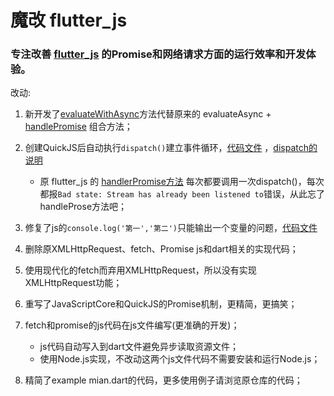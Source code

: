 # 魔改 flutter_js

### 专注改善 [flutter_js](https://github.com/abner/flutter_js) 的Promise和网络请求方面的运行效率和开发体验。

改动:

1. 新开发了[evaluateWithAsync](/lib/extension/promise.dart#46)方法代替原来的 evaluateAsync + [handlePromise](https://github.com/abner/flutter_js/blob/0dbf4138da63d1cfdd5ad4d53b9bdd974c4dfcfd/lib/extensions/handle_promises.dart#L96) 组合方法；
1. 创建QuickJS后自动执行`dispatch()`建立事件循环，[代码文件](./lib/flutter_js.dart#28)
   ，[dispatch的说明](https://github.com/ekibun/flutter_qjs/blob/master/README-CN.md#%E5%9F%BA%E6%9C%AC%E4%BD%BF%E7%94%A8)
    * 原 flutter_js 的 [handlerPromise方法](https://github.com/abner/flutter_js/blob/0dbf4138da63d1cfdd5ad4d53b9bdd974c4dfcfd/example/lib/main.dart#L128) 每次都要调用一次dispatch()，每次都报`Bad
    state: Stream has already been listened to`错误，从此忘了handleProse方法吧；
1. 修复了js的`console.log('第一','第二')`只能输出一个变量的问题，[代码文件](./lib/javascript_runtime.dart#110)
1. 删除原XMLHttpRequest、fetch、Promise js和dart相关的实现代码；
1. 使用现代化的fetch而弃用XMLHttpRequest，所以没有实现XMLHttpRequest功能；
1. 重写了JavaScriptCore和QuickJS的Promise机制，更精简，更搞笑；
1. fetch和promise的js代码在js文件编写(更准确的开发)；

    * js代码自动写入到dart文件避免异步读取资源文件；
    * 使用Node.js实现，不改动这两个js文件代码不需要安装和运行Node.js；
1. 精简了example mian.dart的代码，更多使用例子请浏览原仓库的代码；